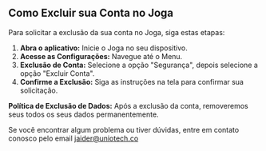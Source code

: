 ## Como Excluir sua Conta no Joga

Para solicitar a exclusão da sua conta no Joga, siga estas etapas:

1. **Abra o aplicativo:** Inicie o Joga no seu dispositivo.
2. **Acesse as Configurações:** Navegue até o Menu.
3. **Exclusão de Conta:** Selecione a opção "Segurança", depois selecione a opção "Excluir Conta".
4. **Confirme a Exclusão:** Siga as instruções na tela para confirmar sua solicitação.


**Política de Exclusão de Dados:** Após a exclusão da conta, removeremos seus todos os seus dados permanentemente.

Se você encontrar algum problema ou tiver dúvidas, entre em contato conosco pelo email jaider@uniotech.co
